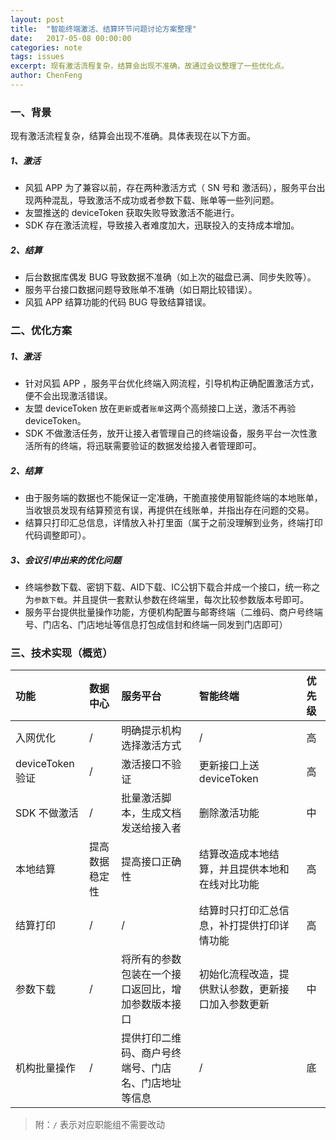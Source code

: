 ```yaml
---
layout: post
title:  "智能终端激活、结算环节问题讨论方案整理"
date:   2017-05-08 00:00:00
categories: note
tags: issues
excerpt: 现有激活流程复杂，结算会出现不准确，故通过会议整理了一些优化点。
author: ChenFeng
---
```


### 一、背景

现有激活流程复杂，结算会出现不准确。具体表现在以下方面。

##### 1、激活

* 风狐 APP 为了兼容以前，存在两种激活方式（ SN 号和 激活码），服务平台出现两种混乱，导致激活不成功或者参数下载、账单等一些列问题。
* 友盟推送的 deviceToken 获取失败导致激活不能进行。
* SDK 存在激活流程，导致接入者难度加大，迅联投入的支持成本增加。

##### 2、结算

* 后台数据库偶发 BUG 导致数据不准确（如上次的磁盘已满、同步失败等）。
* 服务平台接口数据问题导致账单不准确（如日期比较错误）。
* 风狐 APP 结算功能的代码 BUG 导致结算错误。

### 二、优化方案

##### 1、激活

* 针对风狐 APP ，服务平台优化终端入网流程，引导机构正确配置激活方式，便不会出现激活错误。
* 友盟 deviceToken 放在`更新`或者`账单`这两个高频接口上送，激活不再验 deviceToken。
* SDK 不做激活任务，放开让接入者管理自己的终端设备，服务平台一次性激活所有的终端，将迅联需要验证的数据发给接入者管理即可。

##### 2、结算

* 由于服务端的数据也不能保证一定准确，干脆直接使用智能终端的本地账单，当收银员发现有结算预览有误，再提供在线账单，并指出存在问题的交易。
* 结算只打印汇总信息，详情放入补打里面（属于之前没理解到业务，终端打印代码调整即可）。

##### 3、会议引申出来的优化问题

* 终端参数下载、密钥下载、AID下载、IC公钥下载合并成一个接口，统一称之为`参数下载`。并且提供一套默认参数在终端里，每次比较参数版本号即可。
* 服务平台提供批量操作功能，方便机构配置与邮寄终端（二维码、商户号终端号、门店名、门店地址等信息打包成信封和终端一同发到门店即可）

### 三、技术实现（概览）

|功能|数据中心|服务平台|智能终端|优先级|
|:--|:--|:--|:--|:--|
|入网优化|/|明确提示机构选择激活方式|/|高|
| deviceToken 验证|/|激活接口不验证|更新接口上送 deviceToken|高|
|SDK 不做激活|/|批量激活脚本，生成文档发送给接入者|删除激活功能|中|
|本地结算|提高数据稳定性|提高接口正确性|结算改造成本地结算，并且提供本地和在线对比功能|高|
|结算打印|/|/|结算时只打印汇总信息，补打提供打印详情功能|高|
|参数下载|/|将所有的参数包装在一个接口返回比，增加参数版本接口|初始化流程改造，提供默认参数，更新接口加入参数更新|中|
|机构批量操作|/|提供打印二维码、商户号终端号、门店名、门店地址等信息|/|底|

> 附：`/` 表示对应职能组不需要改动

